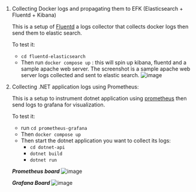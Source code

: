  1. Collecting Docker logs and propagating them to EFK (Elasticsearch + Fluentd + Kibana)
    
    This is a setup of [Fluentd](https://www.fluentd.org/) a logs collector that collects docker logs then send them to elastic search.
    
    To test it:
    
       +  ```cd fluentd-elasticsearch ```
       +  Then run ```docker compose up``` : this will spin up kibana, fluentd and a sample apache web server.
    The screenshot is a sample apache web server logs collected and sent to elastic search.
![image](https://github.com/PHIDELIST/Docker-Fluentd-Elasticsearch-kibana/assets/64526896/417a5738-91a1-4028-ad93-f3f009e99940)
 
2. Collecting .NET application logs using Prometheus:
   
   This is a setup to instrument dotnet application using [prometheus](https://prometheus.io/) then send logs to grafana for visualization.
   
   To test it:
    + run ```cd prometheus-grafana```
    + Then ```docker compose up```
    + Then start the dotnet application you want to collect its logs:
        + ```cd dotnet-api```
        + ```dotnet build```
        + ```dotnet run```
   
   ***Prometheus board***
![image](https://github.com/PHIDELIST/DockerLogsCollector/assets/64526896/c8a7783f-dd17-4e45-b42c-7442d44a3983)

   ***Grafana Board***
![image](https://github.com/PHIDELIST/DockerLogsCollector/assets/64526896/b38afab8-7286-4c16-a6e0-f706ae2b4b6a)


